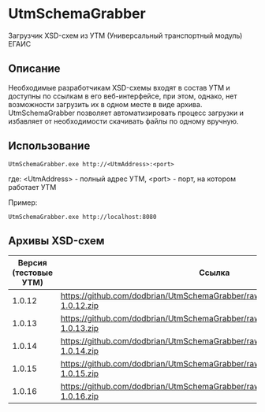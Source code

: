 # UtmSchemaGrabber
Загрузчик XSD-схем из УТМ (Универсальный транспортный модуль) ЕГАИС

## Описание
Необходимые разработчикам XSD-схемы входят в состав УТМ и доступны по ссылкам в его веб-интерфейсе, при этом, однако, нет возможности загрузить их в одном месте в виде архива. UtmSchemaGrabber позволяет автоматизировать процесс загрузки и избавляет от необходимости скачивать файлы по одному вручную.

## Использование
```
UtmSchemaGrabber.exe http://<UtmAddress>:<port>
```
где:
\<UtmAddress\> - полный адрес УТМ, \<port\> - порт, на котором работает УТМ

Пример:
```
UtmSchemaGrabber.exe http://localhost:8080
```

## Архивы XSD-схем
Версия (тестовые УТМ)|Ссылка
---|---
1.0.12|https://github.com/dodbrian/UtmSchemaGrabber/raw/master/Schemas/EgaisXsd-1.0.12.zip
1.0.13|https://github.com/dodbrian/UtmSchemaGrabber/raw/master/Schemas/EgaisXsd-1.0.13.zip
1.0.14|https://github.com/dodbrian/UtmSchemaGrabber/raw/master/Schemas/EgaisXsd-1.0.14.zip
1.0.15|https://github.com/dodbrian/UtmSchemaGrabber/raw/master/Schemas/EgaisXsd-1.0.15.zip
1.0.16|https://github.com/dodbrian/UtmSchemaGrabber/raw/master/Schemas/EgaisXsd-1.0.16.zip
